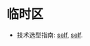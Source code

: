 # 临时区

* 技术选型指南: [self](https://blog.wangke.io/articles/bdde8563_%E6%8A%80%E6%9C%AF%E9%80%89%E5%9E%8B%E6%8C%87%E5%8D%97), [self](/mhtml/技术选型指南%20-%20技术原创%20-%20Angular%20资源集锦.mhtml).


